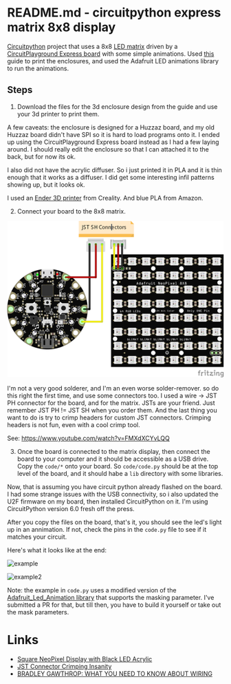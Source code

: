 # README.md - circuitpython express matrix 8x8 display

[Circuitpython](https://circuitpython.org/) project that uses a 8x8 [LED matrix](https://www.adafruit.com/product/1487) driven by a [CircuitPlayground Express board](https://www.adafruit.com/product/3333) with some simple animations.  Used [this](https://learn.adafruit.com/sqaure-neopixel-display-with-black-led-acrylic/) guide to print the enclosures, and used the Adafruit LED animations library to run the animations.

## Steps

1. Download the files for the 3d enclosure design from the guide and use your 3d printer to print them.  

A few caveats:  the enclosure is designed for a Huzzaz board, and my old Huzzaz board didn't have SPI so it is hard to load programs onto it.  I ended up using the CircuitPlayground Express board instead as I had a few laying around.  I should really edit the enclosure so that I can attached it to the back, but for now its ok.

I also did not have the acrylic diffuser.  So i just printed it in PLA and it is thin enough that it works as a diffuser.  I did get some interesting infil patterns showing up, but it looks ok.

I used an [Ender 3D printer](https://www.creality3dofficial.com/products/official-creality-ender-3-3d-printer) from Creality.  And blue PLA from Amazon.

2. Connect your board to the 8x8 matrix. 

![Connections](sketch.png)

I'm not a very good solderer, and I'm an even worse solder-remover.  so do this right the first time, and use some connectors too.  I used a wire -> JST PH connector for the board, and for the matrix.  JSTs are your friend.  Just remember JST PH != JST SH when you order them.  And the last thing you want to do is try to crimp headers for custom JST connectors.  Crimping headers is not fun, even with a cool crimp tool. 

See: https://www.youtube.com/watch?v=FMXdXCYvLQQ

3. Once the board is connected to the matrix display, then connect the board to your computer and it should be accessible as a USB drive.  Copy the `code/*` onto your board.  So `code/code.py` should be at the top level of the board, and it should habe a `lib` directory with some libraries.  

Now, that is assuming you have circuit python already flashed on the board.  I had some strange issues with the USB connectivity, so i also updated the U2F firmware on my board, then installed CircuitPython on it.  I'm using CircuitPython version 6.0 fresh off the press.  

After you copy the files on the board, that's it, you should see the led's light up in an annimation.  If not, check the pins in the `code.py` file to see if it matches your circuit.  

Here's what it looks like at the end:

![example](https://photos.app.goo.gl/ojo45ohMVhHhsXYK6)

![example2](https://photos.app.goo.gl/hGMzXyvT6bAVipRY7)

Note:  the example in `code.py` uses a modified version of the [Adafruit_Led_Animation library](https://github.com/Summit-Coding-Club/Adafruit_CircuitPython_LED_Animation) that supports the masking parameter.  I've submitted a PR for that, but till then, you have to build it yourself or take out the mask parameters.

# Links

* [Square NeoPixel Display with Black LED Acrylic](https://learn.adafruit.com/sqaure-neopixel-display-with-black-led-acrylic/)
* [JST Connector Crimping Insanity](https://iotexpert.com/jst-connector-crimping-insanity/)
* [BRADLEY GAWTHROP: WHAT YOU NEED TO KNOW ABOUT WIRING](https://hackaday.com/2018/01/12/bradley-gawthrop-what-you-need-to-know-about-wiring/)
